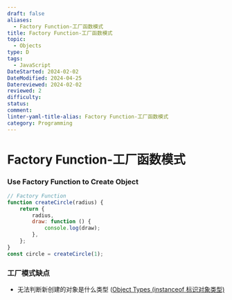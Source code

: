 ```yaml
---
draft: false
aliases:
  - Factory Function-工厂函数模式
title: Factory Function-工厂函数模式
topic:
  - Objects
type: D
tags:
  - JavaScript
DateStarted: 2024-02-02
DateModified: 2024-04-25
Datereviewed: 2024-02-02
reviewed: 2
difficulty: 
status: 
comment: 
linter-yaml-title-alias: Factory Function-工厂函数模式
category: Programming
---
```


# Factory Function-工厂函数模式

### Use Factory Function to Create Object

```js
// Factory Function
function createCircle(radius) {
	return {
		radius,
		draw: function () {
			console.log(draw);
		},
	};
}
const circle = createCircle(1);
```

### 工厂模式缺点

- 无法判断新创建的对象是什么类型 ([Object Types (instanceof 标识对象类型)](../Object-Types-instanceof-标识对象类型)
